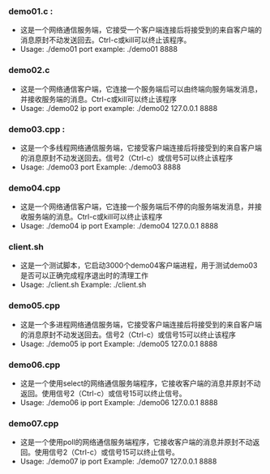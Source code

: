 ### demo01.c :
- 这是一个网络通信服务端，它接受一个客户端连接后将接受到的来自客户端的消息原封不动发送回去。Ctrl-c或kill可以终止该程序。
- Usage: ./demo01 port
example: ./demo01 8888

### demo02.c 
- 这是一个网络通信客户端，它连接一个服务端后可以由终端向服务端发消息，并接收服务端的消息。Ctrl-c或kill可以终止该程序
- Usage: ./demo02 ip port
example: ./demo02 127.0.0.1 8888


### demo03.cpp :
- 这是一个多线程网络通信服务端，它接受客户端连接后将接受到的来自客户端的消息原封不动发送回去。信号2（Ctrl-c）或信号5可以终止该程序
- Usage: ./demo03 port
Example: ./demo03 8888

### demo04.cpp 
- 这是一个网络通信客户端，它连接一个服务端后不停的向服务端发消息，并接收服务端的消息。Ctrl-c或kill可以终止该程序
- Usage: ./demo04 ip port
Example: ./demo04 127.0.0.1 8888

### client.sh
- 这是一个测试脚本，它启动3000个demo04客户端进程，用于测试demo03是否可以正确完成程序退出时的清理工作
- Usage: ./client.sh 
Example: ./client.sh

### demo05.cpp 
- 这是一个多进程网络通信服务端，它接受客户端连接后将接受到的来自客户端的消息原封不动发送回去。信号2（Ctrl-c）或信号15可以终止该程序
- Usage: ./demo05 ip port
Example: ./demo05 127.0.0.1 8888

### demo06.cpp 
- 这是一个使用select的网络通信服务端程序，它接收客户端的消息并原封不动返回。使用信号2（Ctrl-c）或信号15可以终止信号。
- Usage: ./demo06 ip port
Example: ./demo06 127.0.0.1 8888

### demo07.cpp 
- 这是一个使用poll的网络通信服务端程序，它接收客户端的消息并原封不动返回。使用信号2（Ctrl-c）或信号15可以终止信号。
- Usage: ./demo07 ip port
Example: ./demo07 127.0.0.1 8888
